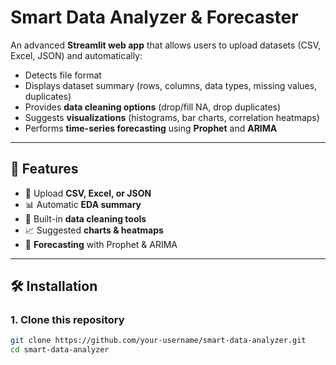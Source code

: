 # Smart Data Analyzer & Forecaster

An advanced **Streamlit web app** that allows users to upload datasets (CSV, Excel, JSON) and automatically:
- Detects file format  
- Displays dataset summary (rows, columns, data types, missing values, duplicates)  
- Provides **data cleaning options** (drop/fill NA, drop duplicates)  
- Suggests **visualizations** (histograms, bar charts, correlation heatmaps)  
- Performs **time-series forecasting** using **Prophet** and **ARIMA**

---

## 🚀 Features
- 📂 Upload **CSV, Excel, or JSON**  
- 📊 Automatic **EDA summary**  
- 🧹 Built-in **data cleaning tools**  
- 📈 Suggested **charts & heatmaps**  
- 🔮 **Forecasting** with Prophet & ARIMA  

---

## 🛠 Installation

### 1. Clone this repository
```bash
git clone https://github.com/your-username/smart-data-analyzer.git
cd smart-data-analyzer
